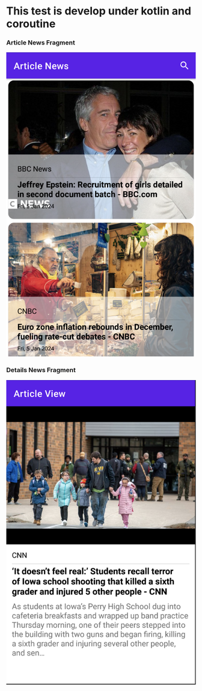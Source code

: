 # This test is develop under kotlin and coroutine

### Article News Fragment
![](images/img_news.png)

### Details News Fragment
![](images/img_detail.png)